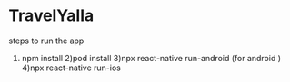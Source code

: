 # TravelYalla
steps to run the app 
  1) npm install
  2)pod install
  3)npx react-native run-android (for android )
  4)npx react-native run-ios
